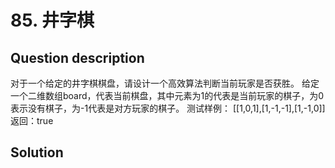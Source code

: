 # 85. 井字棋 

## Question description


对于一个给定的井字棋棋盘，请设计一个高效算法判断当前玩家是否获胜。
给定一个二维数组board，代表当前棋盘，其中元素为1的代表是当前玩家的棋子，为0表示没有棋子，为-1代表是对方玩家的棋子。
测试样例：
[[1,0,1],[1,-1,-1],[1,-1,0]]
返回：true




## Solution

